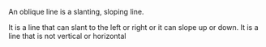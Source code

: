 An oblique line is a slanting, sloping line.

It is a line that can slant to the left or right or it can slope up or
down. It is a line that is not vertical or horizontal

